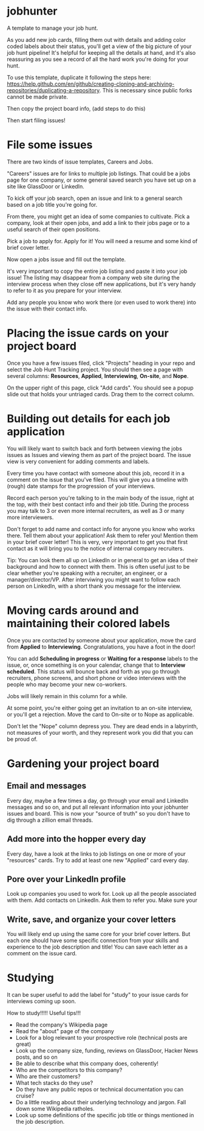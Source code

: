 # jobhunter
A template to manage your job hunt. 

As you add new job cards, filling them out with details and adding color coded labels about their status, you'll get a view of the big picture of your job hunt pipeline! It's helpful for keeping all the details at hand, and it's also reassuring as you see a record of all the hard work you're doing for your hunt. 

To use this template, duplicate it following the steps here:  https://help.github.com/en/github/creating-cloning-and-archiving-repositories/duplicating-a-repository. This is necessary since public forks cannot be made private.

Then copy the project board info, (add steps to do this)

Then start filing issues!

# File some issues
There are two kinds of issue templates, Careers and Jobs. 

"Careers" issues are for links to multiple job listings. That could be a jobs page for one company, or some general saved search you have set up on a site like GlassDoor or LinkedIn.

To kick off your job search, open an issue and link to a general search based on a job title you're going for. 

From there, you might get an idea of some companies to cultivate. Pick a company, look at their open jobs, and add a link to their jobs page or to a useful search of their open positions. 

Pick a job to apply for. Apply for it! You will need a resume and some kind of brief cover letter. 

Now open a jobs issue and fill out the template. 

It's very important to copy the entire job listing and paste it into your job issue!  The listing may disappear from a company web site during the interview process when they close off new applications, but it's very handy to refer to it as you prepare for your interview. 

Add any people you know who work there (or even used to work there) into the issue with their contact info. 



# Placing the issue cards on your project board
Once you have a few issues filed, click "Projects" heading in your repo and select the Job Hunt Tracking project. You should then see a page with several columns: **Resources**, **Applied**, **Interviewing**, **On-site**, and **Nope**. 

On the upper right of this page, click "Add cards". You should see a popup slide out that holds your untriaged cards. Drag them to the correct column. 

# Building out details for each job application
You will likely want to switch back and forth between viewing the jobs issues as Issues and viewing them as part of the project board. The issue view is very convenient for adding comments and labels. 

Every time you have contact with someone about this job, record it in a comment on the issue that you've filed. This will give you a timeline with (rough) date stamps for the progression of your interviews. 

Record each person you're talking to in the main body of the issue, right at the top, with their best contact info and their job title. During the process you may talk to 3 or even more internal recruiters, as well as 3 or many more interviewers. 

Don't forget to add name and contact info for anyone you know who works there. Tell them about your application! Ask them to refer you! Mention them in your brief cover letter! This is very, very important to get you that first contact as it will bring you to the notice of internal company recruiters. 

Tip: You can look them all up on LinkedIn or in general to get an idea of their background and how to connect with them. This is often useful just to be clear whether you're speaking with a recruiter, an engineer, or a manager/director/VP. After interviwing you might want to follow each person on LinkedIn, with a short thank you message for the interview.

# Moving cards around and maintaining their colored labels
Once you are contacted by someone about your application, move the card from **Applied** to **Interviewing**. Congratulations, you have a foot in the door!  

You can add **Scheduling in progress** or **Waiting for a response** labels to the issue, or, once something is on your calendar, change that to **Interview scheduled**.  This status will bounce back and forth as you go through recruiters, phone screens, and short phone or video interviews with the people who may become your new co-workers. 

Jobs will likely remain in this column for a while.

At some point, you're either going get an invitation to an on-site interview, or you'll get a rejection. Move the card to On-site or to Nope as applicable.

Don't let the "Nope" column depress you. They are dead ends in a labyrinth, not measures of your worth, and they represent work you did that you can be proud of. 

# Gardening your project board

## Email and messages
Every day, maybe a few times a day, go through your email and LinkedIn messages and so on, and put all relevant information into your jobhunter issues and board. This is now your "source of truth" so you don't have to dig through a zillion email threads.

## Add more into the hopper every day
Every day, have a look at the links to job listings on one or more of your "resources" cards. 
Try to add at least one new "Applied" card every day.

## Pore over your LinkedIn profile
Look up companies you used to work for. Look up all the people associated with them. Add contacts on LinkedIn. Ask them to refer you. Make sure your 

## Write, save, and organize your cover letters
You will likely end up using the same core for your brief cover letters. But each one should have some specific connection from your skills and experience to the job description and title! You can save each letter as a comment on the issue card. 

# Studying
It can be super useful to add the label for "study" to your issue cards for interviews coming up soon. 

How to study!!!!! Useful tips!!! 
* Read the company's Wikipedia page
* Read the "about" page of the company
* Look for a blog relevant to your prospective role (technical posts are great)
* Look up the company size, funding, reviews on GlassDoor, Hacker News posts, and so on
* Be able to describe what this company does, coherently!
* Who are the competitors to this company?
* Who are their customers?
* What tech stacks do they use?
* Do they have any public repos or technical documentation you can cruise?
* Do a little reading about their underlying technology and jargon. Fall down some Wikipedia ratholes. 
* Look up some definitions of the specific job title or things mentioned in the job description. 

